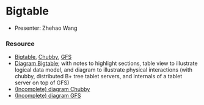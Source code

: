 # Bigtable

* Presenter: Zhehao Wang

### Resource

* [Bigtable](https://static.googleusercontent.com/media/research.google.com/en//archive/bigtable-osdi06.pdf), [Chubby](https://static.googleusercontent.com/media/research.google.com/en//archive/chubby-osdi06.pdf), [GFS](https://static.googleusercontent.com/media/research.google.com/en//archive/gfs-sosp2003.pdf)
* [Diagram Bigtable](bigtable-zhehao.pdf); with notes to highlight sections, table view to illustrate logical data model, and diagram to illustrate physical interactions (with chubby, distributed B+ tree tablet servers, and internals of a tablet server on top of GFS)
* [(Incomplete) diagram Chubby](chubby-zhehao.pdf)
* [(Incomplete) diagram GFS](gfs-zhehao.pdf)